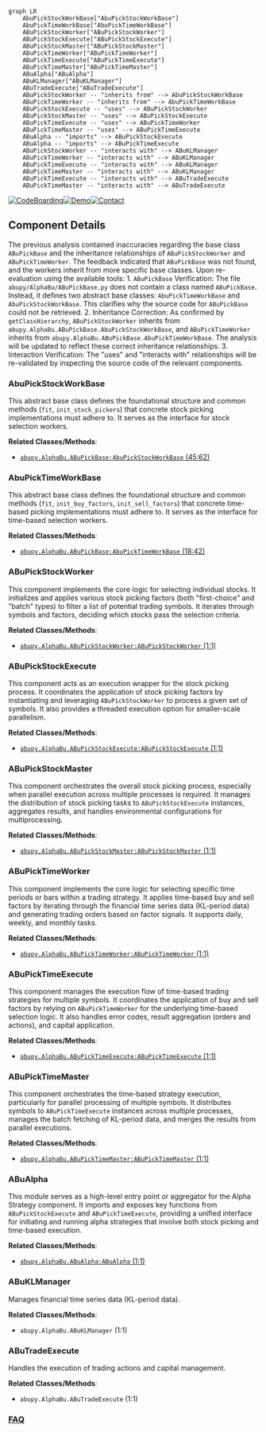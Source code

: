 ```mermaid
graph LR
    AbuPickStockWorkBase["AbuPickStockWorkBase"]
    AbuPickTimeWorkBase["AbuPickTimeWorkBase"]
    ABuPickStockWorker["ABuPickStockWorker"]
    ABuPickStockExecute["ABuPickStockExecute"]
    ABuPickStockMaster["ABuPickStockMaster"]
    ABuPickTimeWorker["ABuPickTimeWorker"]
    ABuPickTimeExecute["ABuPickTimeExecute"]
    ABuPickTimeMaster["ABuPickTimeMaster"]
    ABuAlpha["ABuAlpha"]
    ABuKLManager["ABuKLManager"]
    ABuTradeExecute["ABuTradeExecute"]
    ABuPickStockWorker -- "inherits from" --> AbuPickStockWorkBase
    ABuPickTimeWorker -- "inherits from" --> AbuPickTimeWorkBase
    ABuPickStockExecute -- "uses" --> ABuPickStockWorker
    ABuPickStockMaster -- "uses" --> ABuPickStockExecute
    ABuPickTimeExecute -- "uses" --> ABuPickTimeWorker
    ABuPickTimeMaster -- "uses" --> ABuPickTimeExecute
    ABuAlpha -- "imports" --> ABuPickStockExecute
    ABuAlpha -- "imports" --> ABuPickTimeExecute
    ABuPickStockWorker -- "interacts with" --> ABuKLManager
    ABuPickTimeWorker -- "interacts with" --> ABuKLManager
    ABuPickTimeExecute -- "interacts with" --> ABuKLManager
    ABuPickTimeMaster -- "interacts with" --> ABuKLManager
    ABuPickTimeExecute -- "interacts with" --> ABuTradeExecute
    ABuPickTimeMaster -- "interacts with" --> ABuTradeExecute
```
[![CodeBoarding](https://img.shields.io/badge/Generated%20by-CodeBoarding-9cf?style=flat-square)](https://github.com/CodeBoarding/GeneratedOnBoardings)[![Demo](https://img.shields.io/badge/Try%20our-Demo-blue?style=flat-square)](https://www.codeboarding.org/demo)[![Contact](https://img.shields.io/badge/Contact%20us%20-%20contact@codeboarding.org-lightgrey?style=flat-square)](mailto:contact@codeboarding.org)

## Component Details

The previous analysis contained inaccuracies regarding the base class `ABuPickBase` and the inheritance relationships of `ABuPickStockWorker` and `ABuPickTimeWorker`. The feedback indicated that `ABuPickBase` was not found, and the workers inherit from more specific base classes. Upon re-evaluation using the available tools: 1. `ABuPickBase` Verification: The file `abupy/AlphaBu/ABuPickBase.py` does not contain a class named `ABuPickBase`. Instead, it defines two abstract base classes: `AbuPickTimeWorkBase` and `AbuPickStockWorkBase`. This clarifies why the source code for `ABuPickBase` could not be retrieved. 2. Inheritance Correction: As confirmed by `getClassHierarchy`, `ABuPickStockWorker` inherits from `abupy.AlphaBu.ABuPickBase.AbuPickStockWorkBase`, and `ABuPickTimeWorker` inherits from `abupy.AlphaBu.ABuPickBase.AbuPickTimeWorkBase`. The analysis will be updated to reflect these correct inheritance relationships. 3. Interaction Verification: The "uses" and "interacts with" relationships will be re-validated by inspecting the source code of the relevant components.

### AbuPickStockWorkBase
This abstract base class defines the foundational structure and common methods (`fit`, `init_stock_pickers`) that concrete stock picking implementations must adhere to. It serves as the interface for stock selection workers.


**Related Classes/Methods**:

- <a href="https://github.com/bbfamily/abu/blob/master/abupy/AlphaBu/ABuPickBase.py#L45-L62" target="_blank" rel="noopener noreferrer">`abupy.AlphaBu.ABuPickBase:AbuPickStockWorkBase` (45:62)</a>


### AbuPickTimeWorkBase
This abstract base class defines the foundational structure and common methods (`fit`, `init_buy_factors`, `init_sell_factors`) that concrete time-based picking implementations must adhere to. It serves as the interface for time-based selection workers.


**Related Classes/Methods**:

- <a href="https://github.com/bbfamily/abu/blob/master/abupy/AlphaBu/ABuPickBase.py#L18-L42" target="_blank" rel="noopener noreferrer">`abupy.AlphaBu.ABuPickBase:AbuPickTimeWorkBase` (18:42)</a>


### ABuPickStockWorker
This component implements the core logic for selecting individual stocks. It initializes and applies various stock picking factors (both "first-choice" and "batch" types) to filter a list of potential trading symbols. It iterates through symbols and factors, deciding which stocks pass the selection criteria.


**Related Classes/Methods**:

- <a href="https://github.com/bbfamily/abu/blob/master/abupy/AlphaBu/ABuPickStockWorker.py#L1-L1" target="_blank" rel="noopener noreferrer">`abupy.AlphaBu.ABuPickStockWorker:ABuPickStockWorker` (1:1)</a>


### ABuPickStockExecute
This component acts as an execution wrapper for the stock picking process. It coordinates the application of stock picking factors by instantiating and leveraging `ABuPickStockWorker` to process a given set of symbols. It also provides a threaded execution option for smaller-scale parallelism.


**Related Classes/Methods**:

- <a href="https://github.com/bbfamily/abu/blob/master/abupy/AlphaBu/ABuPickStockExecute.py#L1-L1" target="_blank" rel="noopener noreferrer">`abupy.AlphaBu.ABuPickStockExecute:ABuPickStockExecute` (1:1)</a>


### ABuPickStockMaster
This component orchestrates the overall stock picking process, especially when parallel execution across multiple processes is required. It manages the distribution of stock picking tasks to `ABuPickStockExecute` instances, aggregates results, and handles environmental configurations for multiprocessing.


**Related Classes/Methods**:

- <a href="https://github.com/bbfamily/abu/blob/master/abupy/AlphaBu/ABuPickStockMaster.py#L1-L1" target="_blank" rel="noopener noreferrer">`abupy.AlphaBu.ABuPickStockMaster:ABuPickStockMaster` (1:1)</a>


### ABuPickTimeWorker
This component implements the core logic for selecting specific time periods or bars within a trading strategy. It applies time-based buy and sell factors by iterating through the financial time series data (KL-period data) and generating trading orders based on factor signals. It supports daily, weekly, and monthly tasks.


**Related Classes/Methods**:

- <a href="https://github.com/bbfamily/abu/blob/master/abupy/AlphaBu/ABuPickTimeWorker.py#L1-L1" target="_blank" rel="noopener noreferrer">`abupy.AlphaBu.ABuPickTimeWorker:ABuPickTimeWorker` (1:1)</a>


### ABuPickTimeExecute
This component manages the execution flow of time-based trading strategies for multiple symbols. It coordinates the application of buy and sell factors by relying on `ABuPickTimeWorker` for the underlying time-based selection logic. It also handles error codes, result aggregation (orders and actions), and capital application.


**Related Classes/Methods**:

- <a href="https://github.com/bbfamily/abu/blob/master/abupy/AlphaBu/ABuPickTimeExecute.py#L1-L1" target="_blank" rel="noopener noreferrer">`abupy.AlphaBu.ABuPickTimeExecute:ABuPickTimeExecute` (1:1)</a>


### ABuPickTimeMaster
This component orchestrates the time-based strategy execution, particularly for parallel processing of multiple symbols. It distributes symbols to `ABuPickTimeExecute` instances across multiple processes, manages the batch fetching of KL-period data, and merges the results from parallel executions.


**Related Classes/Methods**:

- <a href="https://github.com/bbfamily/abu/blob/master/abupy/AlphaBu/ABuPickTimeMaster.py#L1-L1" target="_blank" rel="noopener noreferrer">`abupy.AlphaBu.ABuPickTimeMaster:ABuPickTimeMaster` (1:1)</a>


### ABuAlpha
This module serves as a high-level entry point or aggregator for the Alpha Strategy component. It imports and exposes key functions from `ABuPickStockExecute` and `ABuPickTimeExecute`, providing a unified interface for initiating and running alpha strategies that involve both stock picking and time-based execution.


**Related Classes/Methods**:

- <a href="https://github.com/bbfamily/abu/blob/master/abupy/AlphaBu/ABuAlpha.py#L1-L1" target="_blank" rel="noopener noreferrer">`abupy.AlphaBu.ABuAlpha:ABuAlpha` (1:1)</a>


### ABuKLManager
Manages financial time series data (KL-period data).


**Related Classes/Methods**:

- `abupy.AlphaBu.ABuKLManager` (1:1)


### ABuTradeExecute
Handles the execution of trading actions and capital management.


**Related Classes/Methods**:

- `abupy.AlphaBu.ABuTradeExecute` (1:1)




### [FAQ](https://github.com/CodeBoarding/GeneratedOnBoardings/tree/main?tab=readme-ov-file#faq)